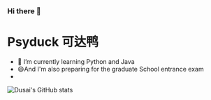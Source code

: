 ### Hi there 👋
# Psyduck 可达鸭
- 🌱 I’m currently learning  Python and Java
- 😄And I'm also preparing for the graduate School entrance exam
- 
![Dusai's GitHub stats](https://github-readme-stats.vercel.app/api?username=Psyduck025)

<!--
**Psyduck025/Psyduck025** is a ✨ _special_ ✨ repository because its `README.md` (this file) appears on your GitHub profile.

Here are some ideas to get you started:

- 🔭 I’m currently working on ...
- 🌱 I’m currently learning ...
- 👯 I’m looking to collaborate on ...
- 🤔 I’m looking for help with ...
- 💬 Ask me about ...
- 📫 How to reach me: ...
- 😄 Pronouns: ...
- ⚡ Fun fact: ...
-->
